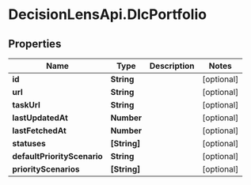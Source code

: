 # DecisionLensApi.DlcPortfolio

## Properties
Name | Type | Description | Notes
------------ | ------------- | ------------- | -------------
**id** | **String** |  | [optional] 
**url** | **String** |  | [optional] 
**taskUrl** | **String** |  | [optional] 
**lastUpdatedAt** | **Number** |  | [optional] 
**lastFetchedAt** | **Number** |  | [optional] 
**statuses** | **[String]** |  | [optional] 
**defaultPriorityScenario** | **String** |  | [optional] 
**priorityScenarios** | **[String]** |  | [optional] 


